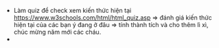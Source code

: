 - Làm quiz để check xem kiến thức hiện tại https://www.w3schools.com/html/html_quiz.asp => đánh giá kiến thức hiện tại của các bạn ý đang ở đâu
=> tính thành tích và cho thêm lì xì, chúc mừng năm mới các cháu.
- 